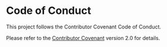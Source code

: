 # Code of Conduct

This project follows the Contributor Covenant Code of Conduct.

Please refer to the [Contributor Covenant](https://www.contributor-covenant.org) version 2.0 for details.
